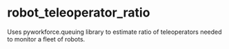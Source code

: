 # robot_teleoperator_ratio
Uses pyworkforce.queuing library to estimate ratio of teleoperators needed to monitor a fleet of robots.
